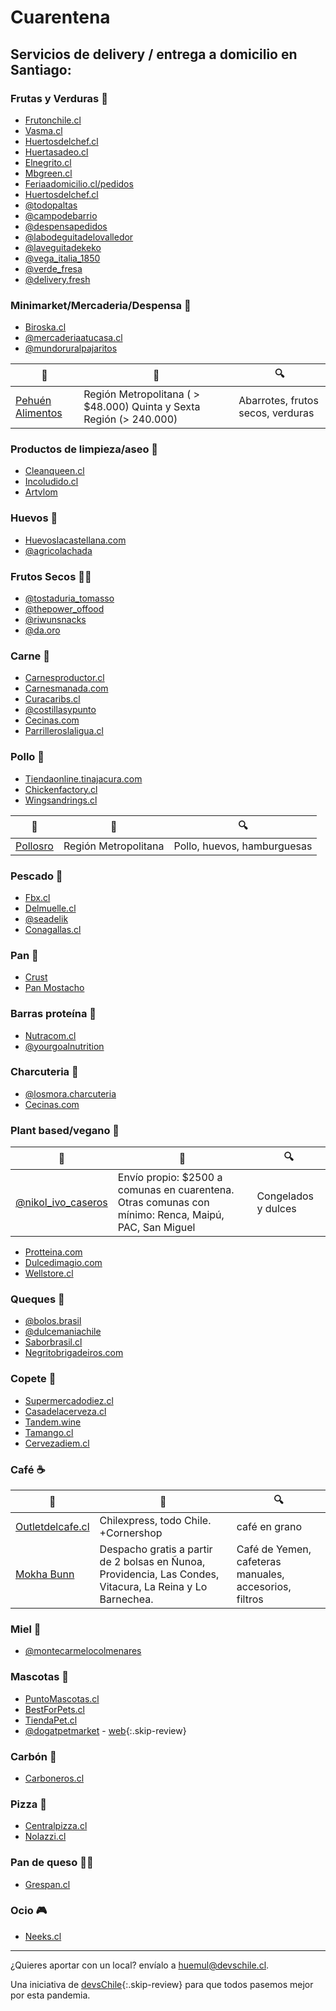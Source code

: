 # Cuarentena

## Servicios de delivery / entrega a domicilio en Santiago:

### Frutas y Verduras 🥒

* [Frutonchile.cl](https://frutonchile.cl)
* [Vasma.cl](https://vasma.cl)
* [Huertosdelchef.cl](https://huertosdelchef.cl)
* [Huertasadeo.cl](https://huertasadeo.cl)
* [Elnegrito.cl](https://elnegrito.cl)
* [Mbgreen.cl](https://mbgreen.cl)
* [Feriaadomicilio.cl/pedidos](https://feriaadomicilio.cl/pedidos)
* [Huertosdelchef.cl](https://huertosdelchef.cl)
* [@todopaltas](https://www.instagram.com/todopaltas)
* [@campodebarrio](https://www.instagram.com/campodebarrio/)
* [@despensapedidos](https://www.instagram.com/despensapedidos/)
* [@labodeguitadelovalledor](https://www.instagram.com/labodeguitadelovalledor/)
* [@laveguitadekeko](https://www.instagram.com/laveguitadekeko/)
* [@vega_italia_1850](https://www.instagram.com/vega_italia_1850/)
* [@verde_fresa](https://www.instagram.com/verde_fresa/)
* [@delivery.fresh](https://instagram.com/delivery.fresh)

### Minimarket/Mercaderia/Despensa 🛒

* [Biroska.cl](https://www.biroska.cl/)
* [@mercaderiaatucasa.cl](https://instagram.com/mercaderiaatucasa.cl)
* [@mundoruralpajaritos](https://www.instagram.com/mundoruralpajaritos/)

| 📝 | 🚚 | 🔍 |
| ---|---|---|
| [Pehuén Alimentos](https://www.comercialpehuen.cl/) | Región Metropolitana ( > $48.000) Quinta y Sexta Región (> 240.000) | Abarrotes, frutos secos, verduras |

### Productos de limpieza/aseo 🛀

* [Cleanqueen.cl](https://cleanqueen.cl)
* [Incoludido.cl](https://incoludido.cl)
* [Artvlom](https://www.instagram.com/artvlom/)

### Huevos 🥚

* [Huevoslacastellana.com](https://huevoslacastellana.com)
* [@agricolachada](https://www.instagram.com/agricolachada)

### Frutos Secos 🥜🌰

* [@tostaduria_tomasso](https://www.instagram.com/tostaduria_tomasso)
* [@thepower_offood](https://instagram.com/thepower_offood)
* [@riwunsnacks](https://instagram.com/riwunsnacks)
* [@da.oro](https://instagram.com/da.oro)

### Carne 🍖

* [Carnesproductor.cl](https://carnesproductor.cl)
* [Carnesmanada.com](https://carnesmanada.com)
* [Curacaribs.cl](https://curacaribs.cl)
* [@costillasypunto](https://www.instagram.com/costillasypunto)
* [Cecinas.com](https://www.cecinas.com)
* [Parrilleroslaligua.cl](https://parrilleroslaligua.cl/)

### Pollo 🍖

* [Tiendaonline.tinajacura.com](https://tiendaonline.tinajacura.com)
* [Chickenfactory.cl](https://www.chickenfactory.cl/)
* [Wingsandrings.cl](https://www.wingsandrings.cl/)

| 📝 | 🚚 | 🔍 |
| ---|---|---|
| [Pollosro](https://www.instagram.com/pollosro/) | Región Metropolitana | Pollo, huevos, hamburguesas |

### Pescado 🐠

* [Fbx.cl](https://fbx.cl)
* [Delmuelle.cl](https://delmuelle.cl)
* [@seadelik](https://www.instagram.com/seadelik)
* [Conagallas.cl](https://conagallas.cl)

### Pan 🍞

* [Crust](https://www.instagram.com/crust_scl)
* [Pan Mostacho](https://www.tienda.panmostacho.cl/pedir)

### Barras proteína 🍫

* [Nutracom.cl](https://nutracom.cl)
* [@yourgoalnutrition](https://www.instagram.com/yourgoalnutrition)

### Charcuteria 🥓

* [@losmora.charcuteria](https://www.instagram.com/losmora.charcuteria)
* [Cecinas.com](https://www.cecinas.com)

### Plant based/vegano 🥦

| 📝 | 🚚 | 🔍 |
| ---|---|---|
| [@nikol_ivo_caseros](https://www.instagram.com/nikol_ivo_caseros/) | Envío propio: $2500 a comunas en cuarentena. Otras comunas con mínimo: Renca, Maipú, PAC, San Miguel| Congelados y dulces |

* [Protteina.com](https://protteina.com)
* [Dulcedimagio.com](https://dulcedimagio.com/)
* [Wellstore.cl](https://wellstore.cl/)

### Queques 🍰

* [@bolos.brasil](https://www.instagram.com/bolos.brasil)
* [@dulcemaniachile](https://www.instagram.com/dulcemaniachile)
* [Saborbrasil.cl](https://saborbrasil.cl/)
* [Negritobrigadeiros.com](www.negritobrigadeiros.com)

### Copete 🥂

* [Supermercadodiez.cl](https://supermercadodiez.cl)
* [Casadelacerveza.cl](https://casadelacerveza.cl)
* [Tandem.wine](https://tandem.wine)
* [Tamango.cl](https://tamango.cl/shop/)
* [Cervezadiem.cl](https://www.cervezadiem.cl/)

### Café ☕️

| 📝 | 🚚 | 🔍 |
|---|---|---|
| [Outletdelcafe.cl](https://outletdelcafe.cl) | Chilexpress, todo Chile. +Cornershop | café en grano |
| [Mokha Bunn](https://www.instagram.com/mokhabunn/) | Despacho gratis a partir de 2 bolsas en Ñunoa, Providencia, Las Condes, Vitacura, La Reina y Lo Barnechea. | Café de Yemen, cafeteras manuales, accesorios, filtros |

### Miel 🍜

* [@montecarmelocolmenares](https://www.instagram.com/montecarmelocolmenares)

### Mascotas 🐶

* [PuntoMascotas.cl](https://www.puntomascotas.cl/)
* [BestForPets.cl](https://bestforpets.cl/tienda/)
* [TiendaPet.cl](https://www.tiendapet.cl/)
* [@dogatpetmarket](https://www.instagram.com/dogatpetmarket) - [web](https://www.dogat.cl){:.skip-review}

### Carbón 🥩

* [Carboneros.cl](https://carboneros.cl)

### Pizza 🍕

* [Centralpizza.cl](https://www.centralpizza.cl/)
* [Nolazzi.cl](https://www.nolazzi.cl/)

### Pan de queso 🥞🧀

* [Grespan.cl](https://www.grespan.cl/)

### Ocio 🎮

* [Neeks.cl](https://neeks.cl/)

---

¿Quieres aportar con un local? envíalo a huemul@devschile.cl.

Una iniciativa de [devsChile](https://www.devschile.cl){:.skip-review} para que todos pasemos mejor por esta pandemia.
